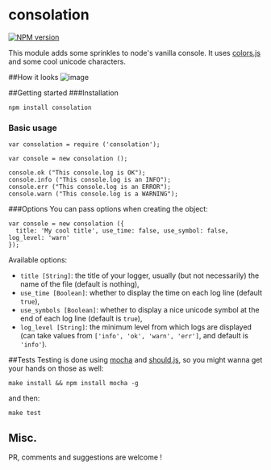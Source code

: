 consolation
===========
[![NPM version](https://badge.fury.io/js/consolation.png)](http://badge.fury.io/js/consolation)

This module adds some sprinkles to node's vanilla console. It uses [colors.js](https://github.com/Marak/colors.js) and some cool unicode characters.

##How it looks
![image](http://i.imgur.com/0W0I2Ka.png)

##Getting started
###Installation
```
npm install consolation
```

### Basic usage
```
var consolation = require ('consolation');

var console = new consolation ();

console.ok ("This console.log is OK");
console.info ("This console.log is an INFO");
console.err ("This console.log is an ERROR");
console.warn ("This console.log is a WARNING");
```

###Options
You can pass options when creating the object:
```
var console = new consolation ({
  title: 'My cool title', use_time: false, use_symbol: false, log_level: 'warn'
});
```
Available options:
 * `title [String]`: the title of your logger, usually (but not necessarily) the name of the file (default is nothing),
 * `use_time [Boolean]`: whether to display the time on each log line (default `true`),
 * `use_symbols [Boolean]`: whether to display a nice unicode symbol at the end of each log line (default is `true`),
 * `log_level [String]`: the minimum level from which logs are displayed (can take values from `['info', 'ok', 'warn', 'err']`, and default is `'info'`).

##Tests
Testing is done using [mocha](http://visionmedia.github.io/mocha/) and [should.js](https://github.com/visionmedia/should.js/), so you might wanna get your hands on those as well:
```
make install && npm install mocha -g
```
and then:
```
make test
```

## Misc.
PR, comments and suggestions are welcome !
